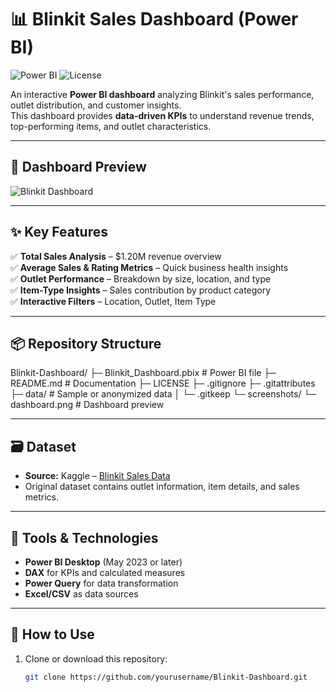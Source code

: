 # 📊 Blinkit Sales Dashboard (Power BI)

![Power BI](https://img.shields.io/badge/PowerBI-Dashboard-yellow)
![License](https://img.shields.io/badge/License-MIT-green)

An interactive **Power BI dashboard** analyzing Blinkit's sales performance, outlet distribution, and customer insights.  
This dashboard provides **data-driven KPIs** to understand revenue trends, top-performing items, and outlet characteristics.

---

## 📸 Dashboard Preview

![Blinkit Dashboard](screenshots/dashboard.png)

---

## ✨ Key Features
✅ **Total Sales Analysis** – $1.20M revenue overview  
✅ **Average Sales & Rating Metrics** – Quick business health insights  
✅ **Outlet Performance** – Breakdown by size, location, and type  
✅ **Item-Type Insights** – Sales contribution by product category  
✅ **Interactive Filters** – Location, Outlet, Item Type  

---

## 📦 Repository Structure
Blinkit-Dashboard/
├─ Blinkit_Dashboard.pbix # Power BI file
├─ README.md # Documentation
├─ LICENSE
├─ .gitignore
├─ .gitattributes
├─ data/ # Sample or anonymized data
│ └─ .gitkeep
└─ screenshots/
└─ dashboard.png # Dashboard preview


---

## 🗃️ Dataset
- **Source:** Kaggle – [Blinkit Sales Data](https://www.kaggle.com)  
- Original dataset contains outlet information, item details, and sales metrics.

---

## 🧰 Tools & Technologies
- **Power BI Desktop** (May 2023 or later)
- **DAX** for KPIs and calculated measures
- **Power Query** for data transformation
- **Excel/CSV** as data sources

---

## 🚀 How to Use
1. Clone or download this repository:
   ```bash
   git clone https://github.com/yourusername/Blinkit-Dashboard.git

